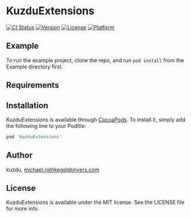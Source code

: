 # KuzduExtensions

[![CI Status](https://img.shields.io/travis/kuzdu/KuzduExtensions.svg?style=flat)](https://travis-ci.org/kuzdu/KuzduExtensions)
[![Version](https://img.shields.io/cocoapods/v/KuzduExtensions.svg?style=flat)](https://cocoapods.org/pods/KuzduExtensions)
[![License](https://img.shields.io/cocoapods/l/KuzduExtensions.svg?style=flat)](https://cocoapods.org/pods/KuzduExtensions)
[![Platform](https://img.shields.io/cocoapods/p/KuzduExtensions.svg?style=flat)](https://cocoapods.org/pods/KuzduExtensions)

## Example

To run the example project, clone the repo, and run `pod install` from the Example directory first.

## Requirements

## Installation

KuzduExtensions is available through [CocoaPods](https://cocoapods.org). To install
it, simply add the following line to your Podfile:

```ruby
pod 'KuzduExtensions'
```

## Author

kuzdu, michael.rothkegel@invers.com

## License

KuzduExtensions is available under the MIT license. See the LICENSE file for more info.
